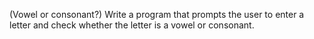 (Vowel or consonant?) Write a program that prompts the user to enter a letter and
check whether the letter is a vowel or consonant.
